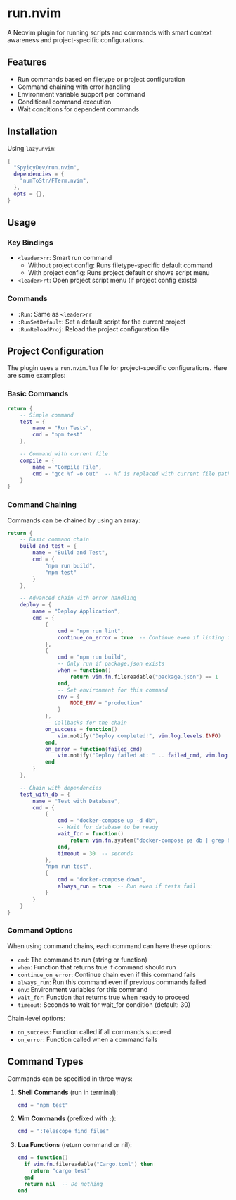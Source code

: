 # run.nvim

A Neovim plugin for running scripts and commands with smart context awareness and project-specific configurations.

## Features

- Run commands based on filetype or project configuration
- Command chaining with error handling
- Environment variable support per command
- Conditional command execution
- Wait conditions for dependent commands

## Installation

Using `lazy.nvim`:
```lua
{
  "SpyicyDev/run.nvim",
  dependencies = {
    "numToStr/FTerm.nvim",
  },
  opts = {},
}
```

## Usage

### Key Bindings

- `<leader>rr`: Smart run command
  - Without project config: Runs filetype-specific default command
  - With project config: Runs project default or shows script menu
- `<leader>rt`: Open project script menu (if project config exists)

### Commands

- `:Run`: Same as `<leader>rr`
- `:RunSetDefault`: Set a default script for the current project
- `:RunReloadProj`: Reload the project configuration file

## Project Configuration

The plugin uses a `run.nvim.lua` file for project-specific configurations. Here are some examples:

### Basic Commands

```lua
return {
    -- Simple command
    test = {
        name = "Run Tests",
        cmd = "npm test"
    },

    -- Command with current file
    compile = {
        name = "Compile File",
        cmd = "gcc %f -o out"  -- %f is replaced with current file path
    }
}
```

### Command Chaining

Commands can be chained by using an array:

```lua
return {
    -- Basic command chain
    build_and_test = {
        name = "Build and Test",
        cmd = {
            "npm run build",
            "npm test"
        }
    },

    -- Advanced chain with error handling
    deploy = {
        name = "Deploy Application",
        cmd = {
            {
                cmd = "npm run lint",
                continue_on_error = true  -- Continue even if linting fails
            },
            {
                cmd = "npm run build",
                -- Only run if package.json exists
                when = function()
                    return vim.fn.filereadable("package.json") == 1
                end,
                -- Set environment for this command
                env = {
                    NODE_ENV = "production"
                }
            },
            -- Callbacks for the chain
            on_success = function()
                vim.notify("Deploy completed!", vim.log.levels.INFO)
            end,
            on_error = function(failed_cmd)
                vim.notify("Deploy failed at: " .. failed_cmd, vim.log.levels.ERROR)
            end
        }
    },

    -- Chain with dependencies
    test_with_db = {
        name = "Test with Database",
        cmd = {
            {
                cmd = "docker-compose up -d db",
                -- Wait for database to be ready
                wait_for = function()
                    return vim.fn.system("docker-compose ps db | grep healthy")
                end,
                timeout = 30  -- seconds
            },
            "npm run test",
            {
                cmd = "docker-compose down",
                always_run = true  -- Run even if tests fail
            }
        }
    }
}
```

### Command Options

When using command chains, each command can have these options:

- `cmd`: The command to run (string or function)
- `when`: Function that returns true if command should run
- `continue_on_error`: Continue chain even if this command fails
- `always_run`: Run this command even if previous commands failed
- `env`: Environment variables for this command
- `wait_for`: Function that returns true when ready to proceed
- `timeout`: Seconds to wait for wait_for condition (default: 30)

Chain-level options:
- `on_success`: Function called if all commands succeed
- `on_error`: Function called when a command fails

## Command Types

Commands can be specified in three ways:

1. **Shell Commands** (run in terminal):
   ```lua
   cmd = "npm test"
   ```

2. **Vim Commands** (prefixed with `:`):
   ```lua
   cmd = ":Telescope find_files"
   ```

3. **Lua Functions** (return command or nil):
   ```lua
   cmd = function()
     if vim.fn.filereadable("Cargo.toml") then
       return "cargo test"
     end
     return nil  -- Do nothing
   end
   ```
